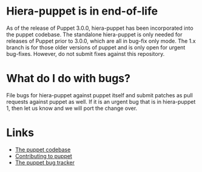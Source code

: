 Hiera-puppet is in end-of-life
=====

As of the release of Puppet 3.0.0, hiera-puppet has been incorporated into the
puppet codebase. The standalone hiera-puppet is only needed for releases of
Puppet prior to 3.0.0, which are all in bug-fix only mode. The 1.x branch is
for those older versions of puppet and is only open for urgent bug-fixes.
However, do not submit fixes against this repository.

What do I do with bugs?
=====

File bugs for hiera-puppet against puppet itself and submit patches as pull
requests against puppet as well. If it is an urgent bug that is in hiera-puppet
1, then let us know and we will port the change over.

Links
====

* [The puppet codebase](https://github.com/puppetlabs/puppet)
* [Contributing to puppet](https://github.com/puppetlabs/puppet/blob/master/CONTRIBUTING.md)
* [The puppet bug tracker](https://projects.puppetlabs.com/projects/puppet)
